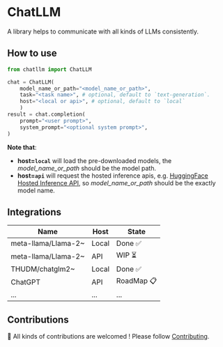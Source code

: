 # ChatLLM

A library helps to communicate with all kinds of LLMs consistently.

## How to use

```python
from chatllm import ChatLLM

chat = ChatLLM(
    model_name_or_path="<model_name_or_path>",
    task="<task name>", # optional, default to `text-generation`.
    host="<local or api>", # optional, default to `local`
    )
result = chat.completion(
    prompt="<user prompt>",
    system_prompt="<optional system prompt>",
)
```

**Note that**:

- **host=`local`** will load the pre-downloaded models, the *model_name_or_path* should be the model path.
- **host=`api`** will request
the hosted inference apis, e.g. [HuggingFace Hosted Inference API](https://huggingface.co/docs/api-inference/index), so *model_name_or_path* should be the exactly model name.

## Integrations

| Name | Host | State |
| ---- | ----- | ------- |
| meta-llama/Llama-2~ | Local | Done ✅ |
| meta-llama/Llama-2~ | API | WIP ⏳ |
| THUDM/chatglm2~ | Local | Done ✅ |
| ChatGPT | API | RoadMap 📋 |
| ... | ... | ... |

## Contributions

🚀 All kinds of contributions are welcomed ! Please follow [Contributing](/CONTRIBUTING.md).
